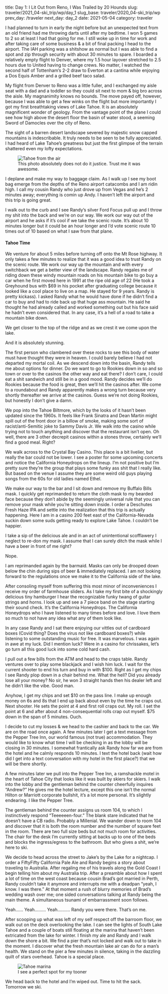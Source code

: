 title: Day 1: I Lit Out from Reno, I Was Trailed by 20 Hounds
slug: traveler/2021_04-ski_trip/wp/day_1
slug_base: traveler/2020_04-ski_trip/wp
prev_day: /traveler
next_day: day_2
date: 2021-05-04
category: traveler

I had planned to turn in early the night before but an unexpected text from an old friend had me throwing darts until after my bedtime. I won 5 games to 2 so at least I had that going for me. I still woke up in time for work and after taking care of some business & a bit of final packing I head to the airport. The IAH parking was a shitshow as normal but I was able to find a spot and zip through security with about 30 minutes to spare. I boarded a relatively empty flight to Denver, where my 1.5 hour layover stretched to 2.5 hours due to United having to change crews. No matter, I watched the second half of Tottenham’s 2-2 draw to Everton at a cantina while enjoying a Dos Equis Amber and a grilled beef taco salad.

My flight from Denver to Reno was a little fuller, and I exchanged my aisle seat with a dad and a toddler so they could sit next to mom & big bro across the aisle. My magnanimity knows no bounds. The move payed off, however, because I was able to get a few winks on the flight but more importantly I got my first breathtaking views of Lake Tahoe. It is an absolutely magnificent wonder of geology. From the vantage point of the plane I could see how high above the desert floor the basin of water stood, a seeming Sword of Damocles over the city of Reno.

The sight of a barren desert landscape severed by majestic snow capped mountains is indescribable. It truly needs to be seen to be fully appreciated. I had heard of Lake Tahoe’s greatness but just the first glimpse of the terrain shattered even my lofty expectations.

<figure class="figure">
  <img class="figure-img img-fluid" src="/theme/images/tahoe_plane.jpg" alt="Tahoe from the air">
  <figcaption class="figure-caption">This photo absolutely does not do it justice. Trust me it was awesome.</figcaption>
</figure>

I deplane and make my way to baggage claim. As I walk up I see my boot bag emerge from the depths of the Reno airport catacombs and I am ridin high. I call my cousin Randy who just drove up from Vegas and he’s 2 minutes away; everything is comin up Andy. I haven’t left the airport and this trip is going great.

I walk out to the curb and I see Randy’s silver Ford Focus pull up and I throw my shit into the back and we’re on our way. We work our way out of the airport and he asks if it’s cool if we take the scenic route. It’s about 10 minutes longer but it could be an hour longer and I’d vote scenic route 10 times out of 10 based on what I saw from that plane.

<h4 class="article-subheader">Tahoe Time</h4>

We venture for about 5 miles before turning off onto the Mt Rose highway. It only takes a few minutes to realize that it was a good idea to trust Randy on the scenic route. We work our way up the mountain and with every switchback we get a better view of the landscape. Randy regales me of riding down these windy mountain roads on his mountain bike to go buy a car when he first moved here in 1991 at the ripe old age of 22 (He took a Greyhound bus with $69 in his pocket after graduating college because it looked like a cool place to live on a map. He stayed for 9 years. Randy is pretty kickass). I asked Randy what he would have done if he didn’t find a car to buy and had to ride back up that huge ass mountain. He said he thought he had already called and worked something out but his face said he hadn’t even considered that. In any case, it’s a hell of a road to take a mountain bike down.

We get closer to the top of the ridge and as we crest it we come upon the lake.

And it is absolutely stunning.

The first person who clambered over these rocks to see this body of water must have thought they were in heaven. I could barely believe I had not departed my mortal coil.
As we descend down into the basin, Randy tells me about options for dinner. Do we want to go to Rookies down in so and so town or over to the casinos the other way and eat there? I don’t care, I could eat a shit sandwich and still be in a good mood. Randy decides we’ll do Rookies because the food is great, then we’ll hit the casinos after. We come to a roundabout and Randy apparently makes a wrong turn because very shortly thereafter we arrive at the casinos. Guess we’re not doing Rookies, but honestly I don’t give a damn.

We pop into the Tahoe Biltmore, which by the looks of it hasn’t been updated since the 1960s. It feels like Frank Sinatra and Dean Martin might spill out of the front door in a billow of smoke, making some sort of racist/anti-Semitic joke to Sammy Davis Jr. We walk into the casino while trying not to touch anything and discover that the restaurant isn’t open. Oh well, there are 3 other decrepit casinos within a stones throw, certainly we’ll find a good meal. Right?

We walk across to the Crystal Bay Casino. This place is a bit livelier, but really the bar could not be lower. I see a poster for some upcoming concerts and notice the California Honeydrops on the lineup. I’m not positive but I’m pretty sure they’re the group that plays some funky ass shit that I really like. But based on the venue I assume they are some weird old guys playing songs from the 60s for old ladies named Ethel.

We make our way to the bar and I sit down and remove my Buffalo Bills mask. I quickly get reprimanded to return the cloth mask to my bearded face because they don’t abide by the seemingly universal rule that you can remove your mask while you’re sitting down inside. I order a Deschutes Fresh Haze IPA and settle into the realization that this trip is actually happening. Here I am in a casino 200 feet east of the California-Nevada suckin down some suds getting ready to explore Lake Tahoe. I couldn’t be happier.

I take a sip of the delicious ale and in an act of unintentional scofflawery I neglect to re-don my mask. I assume that I can surely ditch the mask while I have a beer in front of me right?

Nope.

I am reprimanded again by the barmaid. Masks can only be drooped down below the chin during sips of beer & immediately replaced. I am not looking forward to the regulations once we make it to the California side of the lake.

After consoling myself from suffering this most minor of inconveniences I receive my order of farmhouse sliders. As I take my first bite of a shockingly delicious tiny hamburger I hear the recognizable funky twang of guitar strings and horns. I look up and see a 7 piece band on the stage starting their sound check. It’s the California Honeydrops. The California Honeydrops who I have listened to many times before and love. I love them so much to not have any idea what any of them look like.

In any case Randy and I sat there enjoying our vittles out of cardboard boxes (Covid thing? Does the virus not like cardboard boxes?) while listening to some outstanding music for free. It was marvelous. I was again in awe at my luck. Did I mention luck? Were in a casino for chrissakes, let’s go turn all this good luck into some cold hard cash.

I pull out a few bills from the ATM and head to the craps table. Randy ventures over to play some blackjack and I wish him luck. I wait for the current shooter to end his turn and buy in with $100. Right as I get my chips I see Randy plop down in a chair behind me. What the hell? Did you already lose all your money? No sir, he won 3 straight hands then his dealer left and he didn’t like the vibe. Good man.

Anyhow, I get my chips and set $10 on the pass line. I make up enough money on 6s and 8s that I end up back about even by the time he craps out. Next shooter. He sets the point at 4 and first roll craps out. My roll. I set the point at 6 and after about 4 non-consequential rolls crap out myself. $75 down in the span of 5 minutes. Ouch.

I decide to cut my losses & we head to the cashier and back to the car. We are on the road once again. A few minutes later I get a text message from the Pepper Tree Inn, our world famous (not true) accommodation. They would like to know what time I will be checking in as the lobby will be closing in 30 minutes. I somewhat frantically ask Randy how far we are from the hotel and he calmly responds 10 minutes. I text the hotel back (wait how did I get into a text conversation with my hotel in the first place?) that we will be there shortly.

A few minutes later we pull into the Pepper Tree Inn, a ramshackle motel in the heart of Tahoe City that looks like it was built by skiers for skiers. I walk into the lobby and the gentleman behind the counter cheerfully inquires “Andrew?” He gives me the hotel lecture, except this one isn’t the normal Hilton or Marriott corporate bullshit, it’s a lot more personal. It’s slightly endearing. I like the Pepper Tree.

The gentleman behind the counter assigns us room 104, to which I instinctively respond “Teeeeeen-four.” The blank stare indicated that he doesn’t have a CB radio. Probably a Millenial. We wander down to room 104 and discover that it is both the room number and the number of square feet in the room. There are two full size beds but not much room for activities. The chair for the desk I’m currently sitting at backs up to one of the beds and blocks the ingress/egress to the bathroom. But who gives a shit, we’re here to ski.

We decide to head across the street to Jake’s by the Lake for a nightcap. I order a FiftyFifty California Pale Ale and Randy begins a story about traveling to Australia. After regaling me of his travels along the Gold Coast I begin telling him about my Australia trip. After a preamble about how I spent a lot of time on the west coast because cousin Brad’s got married in Perth, Randy couldn’t take it anymore and interrupts me with a deadpan “yeah, I know. I was there.” At that moment a rush of blurry memories of Brad’s wedding wash over me; one sided conversations talking at Randy being the main theme. A simultaneous tsunami of embarrassment soon follows.

Yeah…… Yeah……… Yeah………. Randy you were there. That’s on me.

After scooping up what was left of my self respect off the barroom floor, we walk out on the deck overlooking the lake. I can see the lights of South Lake Tahoe and a couple of boats still floating at the marina that haven’t been extricated from the lake for winter. I finish my ale and Randy and I walk down the shore a bit. We find a pier that’s not locked and walk out to take in the moment. I discover what the fresh mountain lake air can do for a man’s health. We stand on the pier a few minutes in silence, taking in the dazzling quilt of stars overhead. Tahoe is a special place.

<figure class="figure">
  <img class="figure-img img-fluid" src="/theme/images/marina.jpg" alt="Tahoe marina">
  <figcaption class="figure-caption">I see a perfect spot for my tooner</figcaption>
</figure>

We head back to the hotel and I’m wiped out. Time to hit the sack. Tomorrow we ski.